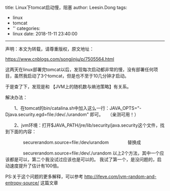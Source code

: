title: Linux下tomcat启动慢，阻塞
author: Leesin.Dong
tags:
  - linux
  - tomcat
  - ''
categories:
  - linux
date: 2018-11-11 23:40:00
---
声明：本文为转载，请尊重版权，原文地址：

https://www.cnblogs.com/songjinju/p/7505564.html

这两天在linux部署完tomcat以后，发现每次启动都非常的慢，没有部署任何项目，虽然我启动了3个tomcat，但是也不至于10几分钟才启动。

于是查了下，发现是和 【JVM上的随机数与熵池策略】有关系。

解决办法：

　　1、在tomcat的bin/catalina.sh中加入这么一行：JAVA_OPTS="-Djava.security.egd=file:/dev/./urandom" 即可。　　（亲测可用！）

　　2、jvm环境：打开$JAVA_PATH/jre/lib/security/java.security这个文件，找到下面的内容：

　　　　securerandom.source=file:/dev/urandom
　　　　替换成

　　　　securerandom.source=file:/dev/./urandom
以上2个方法，其中一个应该都是可以，第二个我没试过应该也是可以的。
我试了第一个，是没问题的，启动速度提升了估计有100倍。
 
PS:关于这个问题的更多解释，可以参考 http://ifeve.com/jvm-random-and-entropy-source/ 这篇文章
